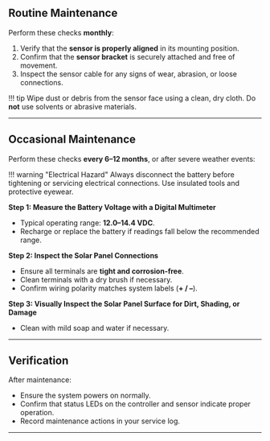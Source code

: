 ## Routine Maintenance

Perform these checks **monthly**:

1. Verify that the **sensor is properly aligned** in its mounting position.  
2. Confirm that the **sensor bracket** is securely attached and free of movement.  
3. Inspect the sensor cable for any signs of wear, abrasion, or loose connections.  

!!! tip
    Wipe dust or debris from the sensor face using a clean, dry cloth. Do **not** use solvents or abrasive materials.

---

## Occasional Maintenance

Perform these checks **every 6–12 months**, or after severe weather events:

!!! warning "Electrical Hazard"
    Always disconnect the battery before tightening or servicing electrical connections. Use insulated tools and protective eyewear.

**Step 1: Measure the Battery Voltage with a Digital Multimeter**  
   - Typical operating range: **12.0–14.4 VDC**.
   - Recharge or replace the battery if readings fall below the recommended range.

**Step 2: Inspect the Solar Panel Connections**
   - Ensure all terminals are **tight and corrosion-free**.  
   - Clean terminals with a dry brush if necessary.  
   - Confirm wiring polarity matches system labels (**+ / –**).

**Step 3: Visually Inspect the Solar Panel Surface for Dirt, Shading, or Damage**
   - Clean with mild soap and water if necessary.  

---

## Verification

After maintenance:
- Ensure the system powers on normally.  
- Confirm that status LEDs on the controller and sensor indicate proper operation.  
- Record maintenance actions in your service log.  

---
